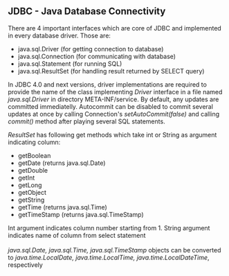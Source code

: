 JDBC - Java Database Connectivity
---

There are 4 important interfaces which are core of JDBC and implemented in every database driver. Those are:
- java.sql.Driver (for getting connection to database)
- java.sql.Connection (for communicating with database)
- java.sql.Statement (for running SQL)
- java.sql.ResultSet (for handling result returned by SELECT query)


In JDBC 4.0 and next versions, driver implementations are required to provide the name of the class implementing 
<i>Driver</i> interface in a file named <i>java.sql.Driver</i> in directory META-INF/service. By default, any updates are committed immediatelly. Autocommit can be disabled to commit several updates at once by calling Connection's <i>setAutoCommit(false)</i> and calling <i>commit()</i> method after playing several SQL statements. 


<i>ResultSet</i> has following get methods which take int or String as argument indicating column:
<ul>
<li>getBoolean</li>
<li>getDate (returns java.sql.Date)</li>
<li>getDouble</li>
<li>getInt</li>
<li>getLong</li>
<li>getObject</li>
<li>getString</li>
<li>getTime (returns java.sql.Time)</li>
<li>getTimeStamp (returns java.sql.TimeStamp)</li>
</ul>

Int argument indicates column number starting from 1. String argument indicates name of column from select statement<br><br>
<i>java.sql.Date, java.sql.Time, java.sql.TimeStamp</i> objects can be converted to <i>java.time.LocalDate, java.time.LocalTime, java.time.LocalDateTime</i>, respectively
